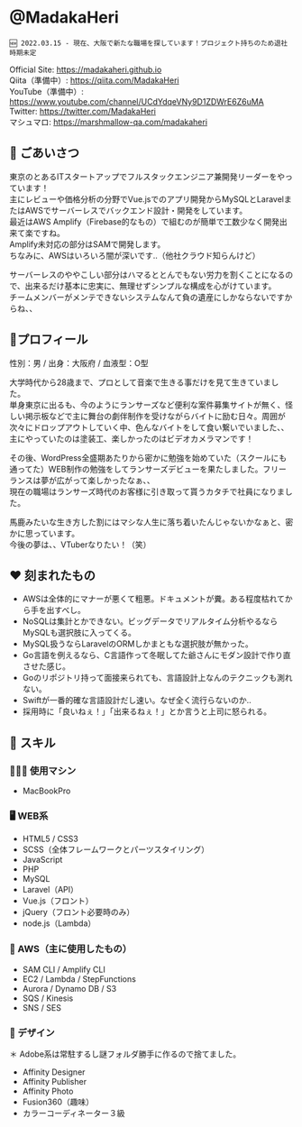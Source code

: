 # @MadakaHeri

```
🆕 2022.03.15 - 現在、大阪で新たな職場を探しています！プロジェクト持ちのため退社時期未定
```

Official Site: https://madakaheri.github.io  
Qiita（準備中）: https://qiita.com/MadakaHeri  
YouTube（準備中）: https://www.youtube.com/channel/UCdYdqeVNy9D1ZDWrE6Z6uMA  
Twitter: https://twitter.com/MadakaHeri  
マシュマロ: https://marshmallow-qa.com/madakaheri  

## 📣 ごあいさつ

東京のとあるITスタートアップでフルスタックエンジニア兼開発リーダーをやっています！  
主にレビューや価格分析の分野でVue.jsでのアプリ開発からMySQLとLaravelまたはAWSでサーバーレスでバックエンド設計・開発をしています。  
最近はAWS Amplify（Firebase的なもの）で組むのが簡単で工数少なく開発出来て楽ですね。  
Amplify未対応の部分はSAMで開発します。  
ちなみに、AWSはいろいろ闇が深いです..（他社クラウド知らんけど）  

サーバーレスのややこしい部分はハマるととんでもない労力を割くことになるので、出来るだけ基本に忠実に、無理せずシンプルな構成を心がけています。  
チームメンバーがメンテできないシステムなんて負の遺産にしかならないですからね、、


## 👀プロフィール

性別：男 / 出身：大阪府 / 血液型：O型

大学時代から28歳まで、プロとして音楽で生きる事だけを見て生きていました。  
単身東京に出るも、今のようにランサーズなど便利な案件募集サイトが無く、怪しい掲示板などで主に舞台の劇伴制作を受けながらバイトに励む日々。周囲が次々にドロップアウトしていく中、色んなバイトをして食い繋いでいました、、  
主にやっていたのは塗装工、楽しかったのはビデオカメラマンです！  

その後、WordPress全盛期あたりから密かに勉強を始めていた（スクールにも通ってた）WEB制作の勉強をしてランサーズデビューを果たしました。フリーランスは夢が広がって楽しかったなぁ、、  
現在の職場はランサーズ時代のお客様に引き取って貰うカタチで社員になりました。  

馬鹿みたいな生き方した割にはマシな人生に落ち着いたんじゃないかなぁと、密かに思っています。  
今後の夢は、、VTuberなりたい！（笑）

## ❤️ 刻まれたもの
- AWSは全体的にマナーが悪くて粗悪。ドキュメントが糞。ある程度枯れてから手を出すべし。
- NoSQLは集計とかできない。ビッグデータでリアルタイム分析やるならMySQLも選択肢に入ってくる。
- MySQL扱うならLaravelのORMしかまともな選択肢が無かった。
- Go言語を例えるなら、C言語作って冬眠してた爺さんにモダン設計で作り直させた感じ。
- Goのリポジトリ持って面接来られても、言語設計上なんのテクニックも測れない。
- Swiftが一番的確な言語設計だし速い。なぜ全く流行らないのか..
- 採用時に「良いねぇ！」「出来るねぇ！」とか言うと上司に怒られる。

## 🌱 スキル

### 🧑🏻‍💻 使用マシン
- MacBookPro

### 🖥 WEB系
- HTML5 / CSS3
- SCSS（全体フレームワークとパーツスタイリング）
- JavaScript
- PHP
- MySQL
- Laravel（API）
- Vue.js（フロント）
- jQuery（フロント必要時のみ）
- node.js（Lambda）

### 🦄 AWS（主に使用したもの）
- SAM CLI / Amplify CLI
- EC2 / Lambda / StepFunctions
- Aurora / Dynamo DB / S3
- SQS / Kinesis
- SNS /  SES

### 🎨 デザイン
＊ Adobe系は常駐するし謎フォルダ勝手に作るので捨てました。
- Affinity Designer
- Affinity Publisher
- Affinity Photo
- Fusion360（趣味）
- カラーコーディネーター３級

<!---
MadakaHeri/MadakaHeri is a ✨ special ✨ repository because its `README.md` (this file) appears on your GitHub profile.
You can click the Preview link to take a look at your changes.
--->
